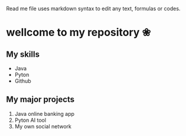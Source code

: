 Read me file uses markdown syntax to edit any text, formulas or codes.


# wellcome to my repository ❀
## My skills
- Java
- Pyton
- Github

## My major projects
1. Java online banking app
2. Pyton AI tool
3. My own social network
